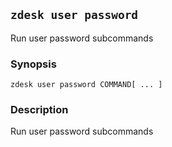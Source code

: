## `zdesk user password`

Run user password subcommands

### Synopsis

    zdesk user password COMMAND[ ... ]

### Description

Run user password subcommands

